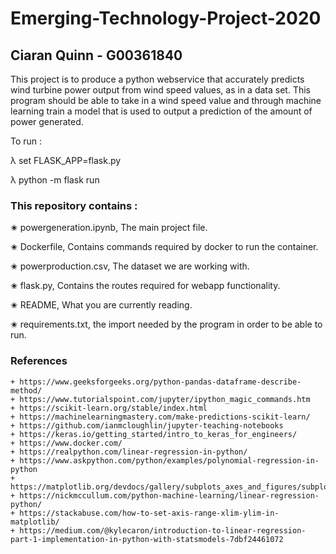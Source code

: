 # Emerging-Technology-Project-2020
## Ciaran Quinn - G00361840

This project is to produce a python webservice that accurately predicts wind turbine power output from wind speed values, as in a data set. This program should be able to take in a wind speed value and through machine learning train a model that is used to output a prediction of the amount of power generated. 

To run : 

λ set FLASK_APP=flask.py

λ python -m flask run


### This repository contains :

✬ powergeneration.ipynb, The main project file.

✬ Dockerfile, Contains commands required by docker to run the container.

✬ powerproduction.csv, The dataset we are working with.

✬ flask.py, Contains the routes required for webapp functionality.

✬ README, What you are currently reading.

✬ requirements.txt, the import needed by the program in order to be able to run.





### References
    + https://www.geeksforgeeks.org/python-pandas-dataframe-describe-method/
    + https://www.tutorialspoint.com/jupyter/ipython_magic_commands.htm
    + https://scikit-learn.org/stable/index.html
    + https://machinelearningmastery.com/make-predictions-scikit-learn/
    + https://github.com/ianmcloughlin/jupyter-teaching-notebooks
    + https://keras.io/getting_started/intro_to_keras_for_engineers/
    + https://www.docker.com/
    + https://realpython.com/linear-regression-in-python/
    + https://www.askpython.com/python/examples/polynomial-regression-in-python
    + https://matplotlib.org/devdocs/gallery/subplots_axes_and_figures/subplots_demo.html
    + https://nickmccullum.com/python-machine-learning/linear-regression-python/
    + https://stackabuse.com/how-to-set-axis-range-xlim-ylim-in-matplotlib/
    + https://medium.com/@kylecaron/introduction-to-linear-regression-part-1-implementation-in-python-with-statsmodels-7dbf24461072
